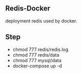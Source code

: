 ## Redis-Docker

deployment redis used by docker.

## Step

- chmod 777 redis/redis.log
- chmod 777 redis/data
- chmod 777 mysql/data
- docker-compose up -d